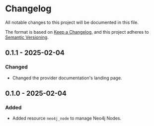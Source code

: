 # Changelog

All notable changes to this project will be documented in this file.

The format is based on [Keep a Changelog](https://keepachangelog.com/en/1.0.0/),
and this project adheres to [Semantic Versioning](https://semver.org/spec/v2.0.0.html).

## 0.1.1 - 2025-02-04

### Changed

- Changed the provider documentation's landing page. 

## 0.1.0 - 2025-02-04

### Added

- Added resource `neo4j_node` to manage Neo4j Nodes.
